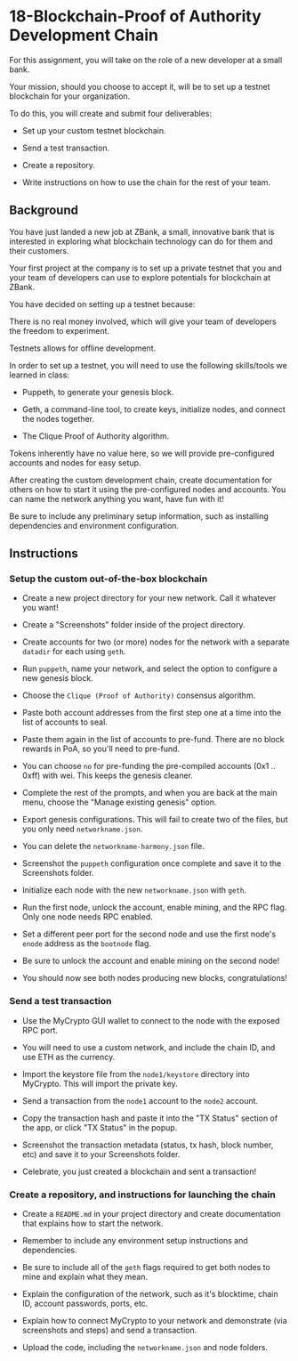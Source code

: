 # 18-Blockchain-Proof of Authority Development Chain

For this assignment, you will take on the role of a new developer at a small bank.

Your mission, should you choose to accept it, will be to set up a testnet blockchain for your organization.

To do this, you will create and submit four deliverables:

- Set up your custom testnet blockchain.

- Send a test transaction.

- Create a repository.

- Write instructions on how to use the chain for the rest of your team.

## Background

You have just landed a new job at ZBank, a small, innovative bank that is interested in exploring what
blockchain technology can do for them and their customers.

Your first project at the company is to set up a private testnet that you and your team of developers
can use to explore potentials for blockchain at ZBank.

You have decided on setting up a testnet because:

There is no real money involved, which will give your team of developers the freedom to experiment.

Testnets allows for offline development.

In order to set up a testnet, you will need to use the following skills/tools we learned in class:

- Puppeth, to generate your genesis block.

- Geth, a command-line tool, to create keys, initialize nodes, and connect the nodes together.

- The Clique Proof of Authority algorithm.

Tokens inherently have no value here, so we will provide pre-configured accounts and nodes for easy setup.

After creating the custom development chain, create documentation for others on how to start it using the pre-configured
nodes and accounts. You can name the network anything you want, have fun with it!

Be sure to include any preliminary setup information, such as installing dependencies and environment configuration.

## Instructions

### Setup the custom out-of-the-box blockchain

- Create a new project directory for your new network. Call it whatever you want!

- Create a "Screenshots" folder inside of the project directory.

- Create accounts for two (or more) nodes for the network with a separate `datadir` for each using `geth`.

- Run `puppeth`, name your network, and select the option to configure a new genesis block.

- Choose the `Clique (Proof of Authority)` consensus algorithm.

- Paste both account addresses from the first step one at a time into the list of accounts to seal.

- Paste them again in the list of accounts to pre-fund. There are no block rewards in PoA, so you'll need to pre-fund.

- You can choose `no` for pre-funding the pre-compiled accounts (0x1 .. 0xff) with wei. This keeps the genesis cleaner.

- Complete the rest of the prompts, and when you are back at the main menu, choose the "Manage existing genesis" option.

- Export genesis configurations. This will fail to create two of the files, but you only need `networkname.json`.

- You can delete the `networkname-harmony.json` file.

- Screenshot the `puppeth` configuration once complete and save it to the Screenshots folder.

- Initialize each node with the new `networkname.json` with `geth`.

- Run the first node, unlock the account, enable mining, and the RPC flag. Only one node needs RPC enabled.

- Set a different peer port for the second node and use the first node's `enode` address as the `bootnode` flag.

- Be sure to unlock the account and enable mining on the second node!

- You should now see both nodes producing new blocks, congratulations!

### Send a test transaction

- Use the MyCrypto GUI wallet to connect to the node with the exposed RPC port.

- You will need to use a custom network, and include the chain ID, and use ETH as the currency.

- Import the keystore file from the `node1/keystore` directory into MyCrypto. This will import the private key.

- Send a transaction from the `node1` account to the `node2` account.

- Copy the transaction hash and paste it into the "TX Status" section of the app, or click "TX Status" in the popup.

- Screenshot the transaction metadata (status, tx hash, block number, etc) and save it to your Screenshots folder.

- Celebrate, you just created a blockchain and sent a transaction!

### Create a repository, and instructions for launching the chain

- Create a `README.md` in your project directory and create documentation that explains how to start the network.

- Remember to include any environment setup instructions and dependencies.

- Be sure to include all of the `geth` flags required to get both nodes to mine and explain what they mean.

- Explain the configuration of the network, such as it's blocktime, chain ID, account passwords, ports, etc.

- Explain how to connect MyCrypto to your network and demonstrate (via screenshots and steps) and send a transaction.

- Upload the code, including the `networkname.json` and node folders.

